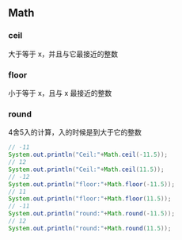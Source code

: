 ## Math

### ceil

大于等于 x，并且与它最接近的整数

### floor

小于等于 x，且与 x 最接近的整数

### round

4舍5入的计算，入的时候是到大于它的整数

```java
// -11
System.out.println("Ceil:"+Math.ceil(-11.5));
// 12
System.out.println("Ceil:"+Math.ceil(11.5));
// -12
System.out.println("floor:"+Math.floor(-11.5));
// 11
System.out.println("floor:"+Math.floor(11.5));
// -11
System.out.println("round:"+Math.round(-11.5));
// 12
System.out.println("round:"+Math.round(11.5));
```
